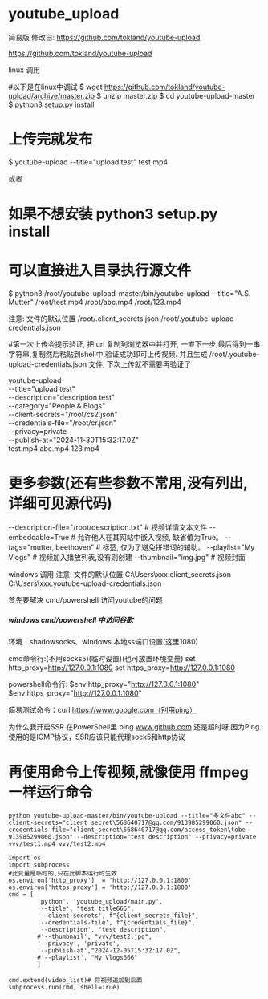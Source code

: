 # youtube_upload
简易版
修改自: https://github.com/tokland/youtube-upload



https://github.com/tokland/youtube-upload

linux 调用

#以下是在linux中调试
$ wget https://github.com/tokland/youtube-upload/archive/master.zip
$ unzip master.zip
$ cd youtube-upload-master
$ python3 setup.py install

# 上传完就发布
$ youtube-upload --title="upload test" test.mp4

或者
# 如果不想安装 python3 setup.py install
# 可以直接进入目录执行源文件
$ python3 /root/youtube-upload-master/bin/youtube-upload --title="A.S. Mutter" /root/test.mp4 /root/abc.mp4 /root/123.mp4


注意: 文件的默认位置
/root/.client_secrets.json
/root/.youtube-upload-credentials.json

#第一次上传会提示验证, 把 url 复制到浏览器中并打开, 一直下一步,最后得到一串字符串,复制然后粘贴到shell中,验证成功即可上传视频.
并且生成 /root/.youtube-upload-credentials.json 文件, 下次上传就不需要再验证了

youtube-upload \
  --title="upload test" \
  --description="description test" \
  --category="People & Blogs" \
  --client-secrets="/root/cs2.json" \
  --credentials-file="/root/cr.json" \
  --privacy=private \
  --publish-at="2024-11-30T15:32:17.0Z" \
  test.mp4 abc.mp4 123.mp4


# 更多参数(还有些参数不常用,没有列出,详细可见源代码)
  --description-file="/root/description.txt" # 视频详情文本文件
  --embeddable=True # 允许他人在其网站中嵌入视频, 缺省值为True。
  --tags="mutter, beethoven" # 标签, 仅为了避免拼错词的辅助。
  --playlist="My Vlogs" # 视频加入播放列表,没有则创建
  --thumbnail="img.jpg"  # 视频封面



windows 调用
注意: 文件的默认位置
C:\Users\xxx\.client_secrets.json
C:\Users\xxx\.youtube-upload-credentials.json


首先要解决 cmd/powershell 访问youtube的问题

##### windows cmd/powershell 中访问谷歌

环境：shadowsocks、windows
本地ss端口设置(这里1080)

cmd命令行:(不用socks5)(临时设置)(也可放置环境变量)
set http_proxy=http://127.0.0.1:1080
set https_proxy=http://127.0.0.1:1080

powershell命令行:
$env:http_proxy="http://127.0.0.1:1080"
$env:https_proxy="http://127.0.0.1:1080"

简易测试命令：curl https://www.google.com（别用ping）


为什么我开启SSR 在PowerShell里 ping www.github.com 还是超时呀
因为Ping使用的是ICMP协议，SSR应该只能代理sock5和http协议


# 再使用命令上传视频,就像使用 ffmpeg 一样运行命令
```
python youtube-upload-master/bin/youtube-upload --title="多文件abc" --client-secrets="client_secret\568640717@qq.com/913985299060.json" --credentials-file="client_secret\568640717@qq.com/access_token\tobe-913985299060.json" --description="test description" --privacy=private vvv/test1.mp4 vvv/test2.mp4
```
```
import os
import subprocess
#此变量是临时的,只在此脚本运行时生效
os.environ['http_proxy']  = 'http://127.0.0.1:1800'
os.environ['https_proxy'] = 'http://127.0.0.1:1800'
cmd = [
        'python', 'youtube_upload/main.py',
        '--title', "test title666",
        '--client-secrets', f"{client_secrets_file}",
        '--credentials-file', f"{credentials_file}",
        '--description', "test description",
        #'--thumbnail', "vvv/test2.jpg",
        '--privacy', 'private',
        '--publish-at',"2024-12-05T15:32:17.0Z",
        #'--playlist', "My Vlogs666"
        ]
    
cmd.extend(video_list)# 将视频追加到后面
subprocess.run(cmd, shell=True)

```

